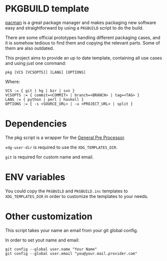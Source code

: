 # PKGBUILD template

[pacman](http://www.archlinux.org/pacman/ ) is a great package manager
and makes packaging new software easy and straightforward
by using a `PKGBUILD` script to do the build.

There are some official prototypes handling different packaging cases,
and it is somehow tedious to find them and copying the relevant parts.
Some of them are also outdated.

This project aims to provide an up to date template,
containing all use cases and using just one command:

```
pkg [VCS [VCSOPTS]] [LANG] [OPTIONS]
```

Where:

```
VCS := { git | hg | bzr | svn }
VCSOPTS := { commit=<COMMIT> | branch=<BRANCH> | tag=<TAG> }
LANG := { python | perl | haskell }
OPTIONS := { -s <SOURCE_URL> | -u <PROJECT_URL> | split }
```

# Dependencies

The pkg script is a wrapper for the
[General Pre Processor](http://files.nothingisreal.com/software/gpp/gpp.html).

`xdg-user-dir` is required to use the `XDG_TEMPLATES_DIR`.

`git` is required for custom name and email.

# ENV variables

You could copy the `PKGBUILD` and `PKGBUILD.inc` templates to `XDG_TEMPLATES_DIR`
in order to customize the templates to your needs.

# Other customization

This script takes your name an email from your git global config.

In order to set yout name and email:

```
git config --global user.name "Your Name"
git config --global user.email "you@your.mail.provider.com"
```
